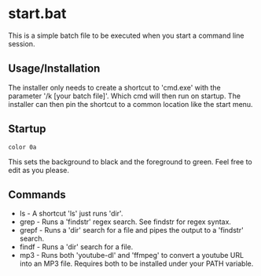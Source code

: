 # start.bat
This is a simple batch file to be executed when you start a command line session.

## Usage/Installation
The installer only needs to create a shortcut to 'cmd.exe' with the parameter '/k [your batch file]'. Which cmd will then run on startup. 
The installer can then pin the shortcut to a common location like the start menu.

## Startup
```
color 0a
```
This sets the background to black and the foreground to green. Feel free to edit as you please.

## Commands
- ls - A shortcut 'ls' just runs 'dir'.
- grep - Runs a 'findstr' regex search. See findstr for regex syntax.
- grepf - Runs a 'dir' search for a file and pipes the output to a 'findstr' search.
- findf - Runs a 'dir' search for a file.
- mp3 - Runs both 'youtube-dl' and 'ffmpeg' to convert a youtube URL into an MP3 file.  Requires both to be installed under your PATH variable.
